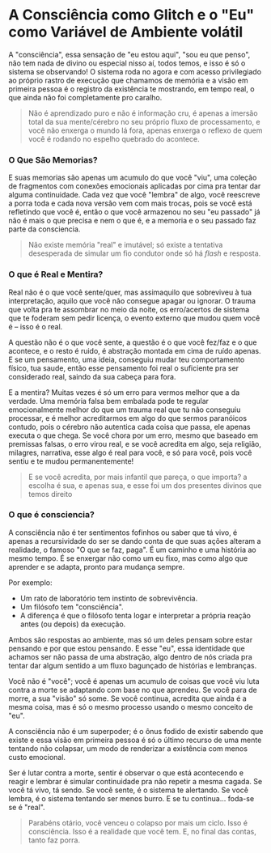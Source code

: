 # A Consciência como Glitch e o "Eu" como Variável de Ambiente volátil

A "consciência", essa sensação de "eu estou aqui", "sou eu que penso", não tem nada de divino ou especial nisso aí, todos temos, e isso é só o sistema se observando! O sistema roda no agora e com acesso privilegiado ao próprio rastro de execução que chamamos de memória e a visão em primeira pessoa é o registro da existência te mostrando, em tempo real, o que ainda não foi completamente pro caralho.

> Não é aprendizado puro e não é informação cru, é apenas a imersão total da sua mente/cérebro no seu próprio fluxo de processamento, e você não enxerga o mundo lá fora, apenas enxerga o reflexo de quem você é rodando no espelho quebrado do acontece.

### O Que São Memorias?

E suas memorias são apenas um acumulo do que você "viu", uma coleção de fragmentos com conexões emocionais aplicadas por cima pra tentar dar alguma continuidade. Cada vez que você "lembra" de algo, você reescreve a porra toda e cada nova versão vem com mais trocas, pois se você está refletindo que você é, então o que você armazenou no seu "eu passado" já não é mais o que precisa e nem o que é, e a memoria e o seu passado faz parte da consciencia.

> Não existe memória "real" e imutável; só existe a tentativa desesperada de simular um fio condutor onde só há _flash_ e resposta.

### O que é Real e Mentira?

Real não é o que você sente/quer, mas assimaquilo que sobreviveu à tua interpretação, aquilo que você não consegue apagar ou ignorar. O trauma que volta pra te assombrar no meio da noite, os erro/acertos de sistema que te foderam sem pedir licença, o evento externo que mudou quem você é – isso é o real.

A questão não é o que você sente, a questão é o que você fez/faz e o que acontece, e o resto é ruido, é abstração montada em cima de ruído apenas. E se um pensamento, uma ideia, conseguiu mudar teu comportamento físico, tua saude, então esse pensamento foi real o suficiente pra ser considerado real, saindo da sua cabeça para fora.

E a mentira? Muitas vezes é só um erro para vermos melhor que a da verdade. Uma memória falsa bem embalada pode te regular emocionalmente melhor do que um trauma real que tu não conseguiu processar, e é melhor acreditarmos em algo do que sermos paranóicos contudo, pois o cérebro não autentica cada coisa que passa, ele apenas executa o que chega. Se você chora por um erro, mesmo que baseado em premissas falsas, o erro virou real, e se você acredita em algo, seja religião, milagres, narrativa, esse algo é real para você, e só para você, pois você sentiu e te mudou permanentemente!

> E se você acredita, por mais infantil que pareça, o que importa? a escolha é sua, e apenas sua, e esse foi um dos presentes divinos que temos direito

### O que é consciencia?

A consciência não é ter sentimentos fofinhos ou saber que tá vivo, é apenas a recursividade do ser se dando conta de que suas ações alteram a realidade, o famoso "O que se faz, paga". É um caminho e uma história ao mesmo tempo. É se enxergar não como um eu fixo, mas como algo que aprender e se adapta, pronto para mudança sempre.

Por exemplo:

* Um rato de laboratório tem instinto de sobrevivência.
* Um filósofo tem "consciência".
* A diferença é que o filósofo tenta logar e interpretar a própria reação antes (ou depois) da execução.

Ambos são respostas ao ambiente, mas só um deles pensam sobre estar pensando e por que estou pensando. E esse "eu", essa identidade que achamos ser não passa de uma abstração, algo dentro de nós criada pra tentar dar algum sentido a um fluxo bagunçado de histórias e lembranças.

Você não é "você"; você é apenas um acumulo de coisas que você viu luta contra a morte se adaptando com base no que aprendeu. Se você para de morre, a sua "visão" só some. Se você continua, acredita que ainda é a mesma coisa, mas é só o mesmo processo usando o mesmo conceito de "eu".

A consciência não é um superpoder; é o ônus fodido de existir sabendo que existe e essa visão em primeira pessoa é só o último recurso de uma mente tentando não colapsar, um modo de renderizar a existência com menos custo emocional.

Ser é lutar contra a morte, sentir é observar o que está acontecendo e reagir e lembrar é simular continuidade pra não repetir a mesma cagada. Se você tá vivo, tá sendo. Se você sente, é o sistema te alertando. Se você lembra, é o sistema tentando ser menos burro. E se tu continua... foda-se se é "real".

> Parabéns otário, você venceu o colapso por mais um ciclo. Isso é consciência. Isso é a realidade que você tem. E, no final das contas, tanto faz porra.
